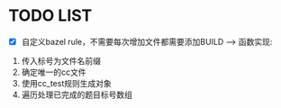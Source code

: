 # TODO LIST


- [x] 自定义bazel rule，不需要每次增加文件都需要添加BUILD --> 函数实现:

1. 传入标号为文件名前缀
2. 确定唯一的cc文件
3. 使用cc_test规则生成对象
4. 遍历处理已完成的题目标号数组
